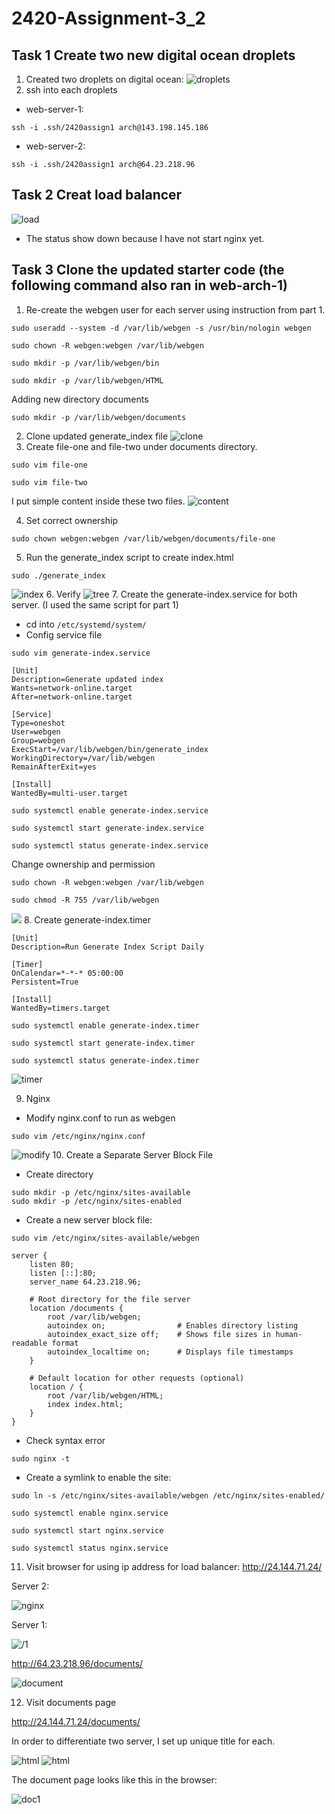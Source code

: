 # 2420-Assignment-3_2
## Task 1 Create two new digital ocean droplets
1. Created two droplets on digital ocean:
![droplets](images/droplets.png)
2. ssh into each droplets
- web-server-1:
```
ssh -i .ssh/2420assign1 arch@143.198.145.186
```
- web-server-2:
```
ssh -i .ssh/2420assign1 arch@64.23.218.96 
```
## Task 2 Creat load balancer
![load](images/load.png)
  - The status show down because I have not start nginx yet.

## Task 3 Clone the updated starter code (the following command also ran in web-arch-1)
1. Re-create the webgen user for each server using instruction from part 1.
```
sudo useradd --system -d /var/lib/webgen -s /usr/bin/nologin webgen
```
```
sudo chown -R webgen:webgen /var/lib/webgen
```
```
sudo mkdir -p /var/lib/webgen/bin
```
```
sudo mkdir -p /var/lib/webgen/HTML
```
Adding new directory documents
```
sudo mkdir -p /var/lib/webgen/documents
```
2. Clone updated generate_index file
![clone](images/generate_index.png)
3. Create file-one and file-two under documents directory. 
```
sudo vim file-one
```
```
sudo vim file-two
```
I put simple content inside these two files.
![content](images/content.png)

4. Set correct ownership
```
sudo chown webgen:webgen /var/lib/webgen/documents/file-one
```
5. Run the generate_index script to create index.html
```
sudo ./generate_index 
```
![index](images/index.png)
6. Verify
![tree](images/tree.png)
7. Create the generate-index.service for both server. (I used the same script for part 1) 
  - cd into `/etc/systemd/system/`
  - Config service file
  ```
  sudo vim generate-index.service
  ```
  ```
[Unit]
Description=Generate updated index 
Wants=network-online.target
After=network-online.target

[Service]
Type=oneshot
User=webgen
Group=webgen
ExecStart=/var/lib/webgen/bin/generate_index
WorkingDirectory=/var/lib/webgen
RemainAfterExit=yes

[Install]
WantedBy=multi-user.target
```

```
sudo systemctl enable generate-index.service
```
```
sudo systemctl start generate-index.service
```
```
sudo systemctl status generate-index.service
```
Change ownership and permission
```
sudo chown -R webgen:webgen /var/lib/webgen
```
```
sudo chmod -R 755 /var/lib/webgen
```
![](images/service.png)
8. Create generate-index.timer
```
[Unit]
Description=Run Generate Index Script Daily

[Timer]
OnCalendar=*-*-* 05:00:00
Persistent=True

[Install]
WantedBy=timers.target
```
  
```
sudo systemctl enable generate-index.timer
```
```
sudo systemctl start generate-index.timer
```
```
sudo systemctl status generate-index.timer
```
![timer](images/timer.png)

9. Nginx
- Modify nginx.conf to run as webgen
```
sudo vim /etc/nginx/nginx.conf
```
![modify](images/modify.png)
10. Create a Separate Server Block File
- Create directory
```
sudo mkdir -p /etc/nginx/sites-available 
sudo mkdir -p /etc/nginx/sites-enabled
```
- Create a new server block file:
```
sudo vim /etc/nginx/sites-available/webgen
```
```
server {
    listen 80;
    listen [::]:80;
    server_name 64.23.218.96;

    # Root directory for the file server
    location /documents {
        root /var/lib/webgen;
        autoindex on;                # Enables directory listing
        autoindex_exact_size off;    # Shows file sizes in human-readable format
        autoindex_localtime on;      # Displays file timestamps
    }

    # Default location for other requests (optional)
    location / {
        root /var/lib/webgen/HTML;
        index index.html;
    }
}
```
- Check syntax error
```
sudo nginx -t
```
- Create a symlink to enable the site:
```
sudo ln -s /etc/nginx/sites-available/webgen /etc/nginx/sites-enabled/
```
```
sudo systemctl enable nginx.service
```
```
sudo systemctl start nginx.service  
```
```
sudo systemctl status nginx.service 
```
11. Visit browser for using ip address for load balancer: http://24.144.71.24/

Server 2:

![nginx](images/:.png)

Server 1: 

![/1](images/1:.png)

http://64.23.218.96/documents/

![document](images/document2.png)

12. Visit documents page

http://24.144.71.24/documents/

In order to differentiate two server, I set up unique title for each.

![html](images/html2.png)
![html](images/html1.png)

The document page looks like this in the browser:

![doc1](images/document1.png)



